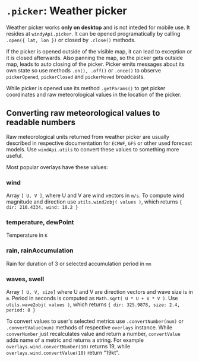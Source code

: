 # `.picker`: Weather picker
Weather picker works **only on desktop** and is not inteded for mobile use. It resides at `windyApi.picker`. It can be opened programatically by calling `.open({ lat, lon })` or closed by `.close()` methods. 

If the picker is opened outside of the visible map, it can lead to exception or it is closed afterwards. Also panning the map, so the picker gets outside map, leads to auto closing of the picker. Picker emits messages about its own state so use methods `.on(), .off()` or `.once()` to observe `pickerOpened`, `pickerClosed` and `pickerMoved` broadcasts.

While picker is opened use its method `.getParams()` to get picker coordinates and raw meteorological values in the location of the picker.

## Converting raw meteorological values to readable numbers
Raw meteorological units returned from weather picker are usually described in respective documentation for `ECMWF`, `GFS` or other used forecast models. Use `windApi.utils` to convert these values to something more useful.

Most popular overlays have these values:

### wind
Array `[ U, V ]`, where U and V are wind vectors in `m/s`. To compute wind magnitude and direction use `utils.wind2obj( values )`, which returns `{ dir: 210.4334, wind: 10.2 }`

### temperature, dewPoint
Temperature in `K`

### rain, rainAccumulation
Rain for duration of 3 or selected accumulation period in `mm`

### waves, swell
Array `[ U, V, size]` where U and V are direction vectors and wave size is in `m`. Period in seconds is computed as `Math.sqrt( U * U + V * V )`. Use `utils.wave2obj( values )`, which returns `{ dir: 325.9878, size: 2.4, period: 8 }`

To convert values to user's selected metrics use `.convertNumber(num)` or `.convertValue(num)` methods of respective `overlays` instance. While `converNumber` just recalculates value and return a number, `convertValue` adds name of a metric and returns a string. For example `overlays.wind.convertNumber(10)`  returns 19, while `overlays.wind.convertValue(10)` return "19kt".

